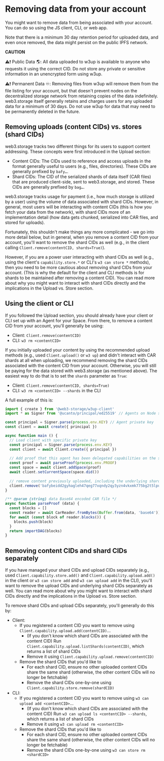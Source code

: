 # Removing data from your account

You might want to remove data from being associated with your account. You can do so using the JS client, CLI, or web app.

Note that there is a minimum 30 day retention period for uploaded data, and even once removed, the data might persist on the public IPFS network.

**CAUTION**

⚠️❗ Public Data 🌎: All data uploaded to w3up is available to anyone who requests it using the correct CID. Do not store any private or sensitive information in an unencrypted form using w3up.

⚠️❗ Permanent Data ♾️: Removing files from w3up will remove them from the file listing for your account, but that doesn't prevent nodes on the decentralized storage network from retaining copies of the data indefinitely. web3.storage itself generally retains and charges users for any uploaded data for a minimum of 30 days. Do not use w3up for data that may need to be permanently deleted in the future.

## Removing uploads (content CIDs) vs. stores (shard CIDs)

web3.storage tracks two different things for its users to support content addressing. These concepts were first introduced in the Upload section:

- Content CIDs: The CIDs used to reference and access uploads in the format generally useful to users (e.g., files, directories). These CIDs are generally prefixed by `bafy…`.
- Shard CIDs: The CID of the serialized shards of data itself (CAR files) that are produced client-side, sent to web3.storage, and stored. These CIDs are generally prefixed by `bag…`.

web3.storage tracks usage for payment (i.e., how much storage is utilized by a user) using the volume of data associated with shard CIDs. However, in general, most users will be interacting with content CIDs (this is how you fetch your data from the network), with shard CIDs more of an implementation detail (how data gets chunked, serialized into CAR files, and stored for uploads).

Fortunately, this shouldn't make things any more complicated - we go into more detail below, but in general, when you remove a content CID from your account, you'll want to remove the shard CIDs as well (e.g., in the client calling `Client.remove(contentCID, shards=True)`).

However, if you are a power user interacting with shard CIDs as well (e.g., using the client's `capability.store.*` or CLI's `w3 can store *` methods), then you need to be more cautious about removing shard CIDs from your account. (This is why the default for the client and CLI methods is for shards to be maintained after removing a content CID). You can read more about why you might want to interact with shard CIDs directly and the implications in the Upload vs. Store section.

## Using the client or CLI

If you followed the Upload section, you should already have your client or CLI set up with an Agent for your Space. From there, to remove a content CID from your account, you'll generally be using:

- Client: `Client.remove(contentCID)`
- CLI: `w3 rm <contentCID>`

If you initially uploaded your content by using the recommended upload methods (e.g., used `Client.upload()` or `w3 up`) and didn't interact with CAR shards at all when uploading, we recommend removing the shard CIDs associated with the content CID from your account. Otherwise, you will still be paying for the data stored with web3.storage (as mentioned above). The easiest way to do that is to set the `shards` parameter as `True`:

- Client: `Client.remove(contentCID, shards=True)`
- CLI: `w3 rm <contentCID> --shards` in the CLI

A full example of this is:

```javascript
import { create } from '@web3-storage/w3up-client'
import * as Signer from '@ucanto/principal/ed25519' // Agents on Node should use Ed25519 keys

const principal = Signer.parse(process.env.KEY) // Agent private key
const client = await create({ principal })

async function main () {
  // Load client with specific private key
  const principal = Signer.parse(process.env.KEY)
  const client = await Client.create({ principal })
  
  // Add proof that this agent has been delegated capabilities on the space
  const proof = await parseProof(process.env.PROOF)
  const space = await client.addSpace(proof)
  await client.setCurrentSpace(space.did())
  
  // remove content previously uploaded, including the underlying shards
  client.remove('bafybeidd2gyhagleh47qeg77xqndy2qy3yzn4vkxmk775bg2t5lpuy7pcu', shards=True)
}

/** @param {string} data Base64 encoded CAR file */
async function parseProof (data) {
  const blocks = []
  const reader = await CarReader.fromBytes(Buffer.from(data, 'base64'))
  for await (const block of reader.blocks()) {
    blocks.push(block)
  }
  return importDAG(blocks)
}

```

## Removing content CIDs and shard CIDs separately

If you have managed your shard CIDs and upload CIDs separately (e.g., used `Client.capability.store.add()` and `Client.capability.upload.add()` in the client or `w3 can store add` and `w3 can upload add` in the CLI), you'll want to remove the upload CIDs and underlying shard CIDs separately as well. You can read more about why you might want to interact with shard CIDs directly and the implications in the Upload vs. Store section.

To remove shard CIDs and upload CIDs separately, you'll generally do this by:

- Client:
  - If you registered a content CID you want to remove using `Client.capability.upload.add(contentCID)`…
    - (If you don't know which shard CIDs are associated with the content CID) Run `Client.capability.upload.listShards(contentCID)`, which returns a list of shard CIDs
    - Remove it using `Client.capability.upload.remove(contentCID)`
  - Remove the shard CIDs that you'd like to
    - For each shard CID, ensure no other uploaded content CIDs share the same shard (otherwise, the other content CIDs will no longer be fetchable)
    - Remove the shard CIDs one-by-one using `Client.capability.store.remove(shardCID)`
- CLI:
  - If you registered a content CID you want to remove using `w3 can upload add <contentCID>`…
    - (If you don't know which shard CIDs are associated with the content CID) Run `w3 can upload ls <contentCID> --shards`, which returns a list of shard CIDs
    - Remove it using `w3 can upload rm <contentCID>`
  - Remove the shard CIDs that you'd like to
    - For each shard CID, ensure no other uploaded content CIDs share the same shard (otherwise, the other content CIDs will no longer be fetchable)
    - Remove the shard CIDs one-by-one using `w3 can store rm <shardCID>`

